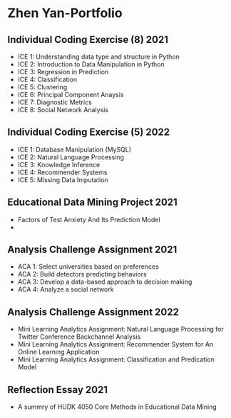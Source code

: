 # Zhen Yan-Portfolio
## Individual Coding Exercise (8) 2021
 -  ICE 1: Understanding data type and structure in Python
 -  ICE 2: Introduction to Data Manipulation in Python
 -  ICE 3: Regression in Prediction
 -  ICE 4: Classification 
 -  ICE 5: Clustering
 -  ICE 6: Principal Component Anaysis
 -  ICE 7: Diagnostic Metrics
 -  ICE 8: Social Network Analysis
## Individual Coding Exercise (5) 2022
 -  ICE 1: Database Manipulation (MySQL)
 -  ICE 2: Natural Language Processing
 -  ICE 3: Knowledge Inference
 -  ICE 4: Recommender Systems
 -  ICE 5: Missing Data Imputation
 
## Educational Data Mining Project 2021
 - Factors of Test Anxiety And Its Prediction Model
 - 
## Analysis Challenge Assignment 2021
 - ACA 1: Select universities based on preferences
 - ACA 2: Build detectors predicting behaviors
 - ACA 3: Develop a data-based approach to decision making 
 - ACA 4: Analyze a social network
## Analysis Challenge Assignment 2022
 - Mini Learning Analytics Assignment: Natural Language Processing for Twitter Conference Backchannel Analysis
 - Mini Learning Analytics Assignment: Recommender System for An Online Learning Application
 - Mini Learning Analytics Assignment: Classification and Predication Model

## Reflection Essay 2021
 - A summry of HUDK 4050 Core Methods in Educational Data Mining

